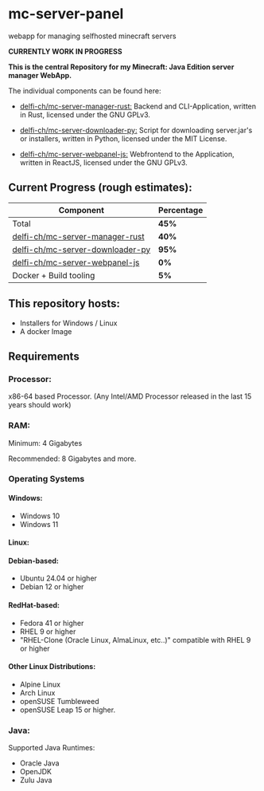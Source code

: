 # mc-server-panel
webapp for managing selfhosted minecraft servers

**CURRENTLY WORK IN PROGRESS**

**This is the central Repository for my Minecraft: Java Edition server manager WebApp.**

The individual components can be found here:

- [delfi-ch/mc-server-manager-rust:](https://github.com/Delfi-CH/mc-server-manager-rust) Backend and CLI-Application, written in Rust, licensed under the GNU GPLv3.

- [delfi-ch/mc-server-downloader-py:](https://github.com/Delfi-CH/mc-server-downloader-py) Script for downloading server.jar's or installers, written in Python, licensed under the MIT License.

- [delfi-ch/mc-server-webpanel-js:](https://github.com/Delfi-CH/mc-sever-webpanel-js) Webfrontend to the Application, written in ReactJS, licensed under the GNU GPLv3.

## Current Progress (rough estimates):

| Component | Percentage |
| --------- | ---------- |
| Total | **45%**
| [delfi-ch/mc-server-manager-rust](https://github.com/Delfi-CH/mc-server-manager-rust) | **40%** |
| [delfi-ch/mc-server-downloader-py](https://github.com/Delfi-CH/mc-server-downloader-py) | **95%** |
| [delfi-ch/mc-server-webpanel-js](https://github.com/Delfi-CH/mc-sever-webpanel-js) | **0%** |
| Docker + Build tooling | **5%** |

## This repository hosts:

- Installers for Windows / Linux 
- A docker Image

## Requirements

### Processor:

x86-64 based Processor.
(Any Intel/AMD Processor released in the last 15 years should work)

### RAM:

Minimum: 4 Gigabytes

Recommended: 8 Gigabytes and more.

### Operating Systems

#### Windows:

- Windows 10
- Windows 11

#### Linux: 

#### **Debian-based:**
- Ubuntu 24.04 or higher
- Debian 12 or higher


#### **RedHat-based:**

- Fedora 41 or higher
- RHEL 9 or higher
- "RHEL-Clone (Oracle Linux, AlmaLinux, etc..)" compatible with RHEL 9 or higher

#### **Other Linux Distributions:**

- Alpine Linux
- Arch Linux
- openSUSE Tumbleweed
- openSUSE Leap 15 or higher.

### Java:

Supported Java Runtimes:

- Oracle Java
- OpenJDK
- Zulu Java
